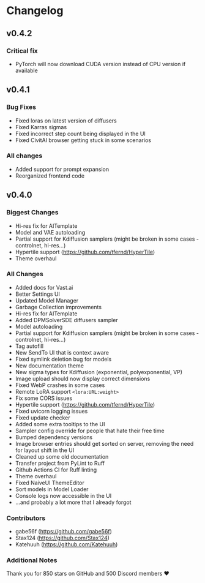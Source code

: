 # Changelog

## v0.4.2

### Critical fix

- PyTorch will now download CUDA version instead of CPU version if available

## v0.4.1

### Bug Fixes

- Fixed loras on latest version of diffusers
- Fixed Karras sigmas
- Fixed incorrect step count being displayed in the UI
- Fixed CivitAI browser getting stuck in some scenarios

### All changes

- Added support for prompt expansion
- Reorganized frontend code

## v0.4.0

### Biggest Changes

- Hi-res fix for AITemplate
- Model and VAE autoloading
- Partial support for Kdiffusion samplers (might be broken in some cases - controlnet, hi-res...)
- Hypertile support (https://github.com/tfernd/HyperTile)
- Theme overhaul

### All Changes

- Added docs for Vast.ai
- Better Settings UI
- Updated Model Manager
- Garbage Collection improvements
- Hi-res fix for AITemplate
- Added DPMSolverSDE diffusers sampler
- Model autoloading
- Partial support for Kdiffusion samplers (might be broken in some cases - controlnet, hi-res...)
- Tag autofill
- New SendTo UI that is context aware
- Fixed symlink deletion bug for models
- New documentation theme
- New sigma types for Kdiffusion (exponential, polyexponential, VP)
- Image upload should now display correct dimensions
- Fixed WebP crashes in some cases
- Remote LoRA support `<lora:URL:weight>`
- Fix some CORS issues
- Hypertile support (https://github.com/tfernd/HyperTile)
- Fixed uvicorn logging issues
- Fixed update checker
- Added some extra tooltips to the UI
- Sampler config override for people that hate their free time
- Bumped dependency versions
- Image browser entries should get sorted on server, removing the need for layout shift in the UI
- Cleaned up some old documentation
- Transfer project from PyLint to Ruff
- Github Actions CI for Ruff linting
- Theme overhaul
- Fixed NaiveUI ThemeEditor
- Sort models in Model Loader
- Console logs now accessible in the UI
- ...and probably a lot more that I already forgot

### Contributors

- gabe56f (https://github.com/gabe56f)
- Stax124 (https://github.com/Stax124)
- Katehuuh (https://github.com/Katehuuh)

### Additional Notes

Thank you for 850 stars on GitHub and 500 Discord members ❤️
